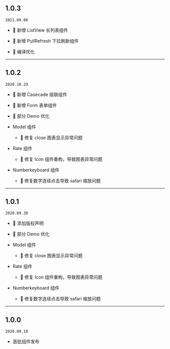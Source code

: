 ## 1.0.3

`2021.09.08`

- 🎊 新增 ListView 长列表组件

- 🎊 新增 PullRefresh 下拉刷新组件

- 🔨 编译优化

---

## 1.0.2

`2020.10.29`

- 🎊 新增 Casecade 级联组件

- 🎊 新增 Form 表单组件

- 🔨 部分 Demo 优化

- Model 组件

  - 🐛 修复 close 图表显示异常问题

- Rate 组件

  - 🔨 修复 Icon 组件重构，导致图表异常问题

- Numberkeyboard 组件
  - 🐛 修复数字连续点击导致 safari 缩放问题

---

## 1.0.1

`2020.09.30`

- 🎊 添加版权声明

- 🔨 部分 Demo 优化

- Model 组件

  - 🐛 修复 close 图表显示异常问题

- Rate 组件

  - 🔨 修复 Icon 组件重构，导致图表异常问题

- Numberkeyboard 组件
  - 🐛 修复数字连续点击导致 safari 缩放问题

---

## 1.0.0

`2020.09.18`

- 首批组件发布
